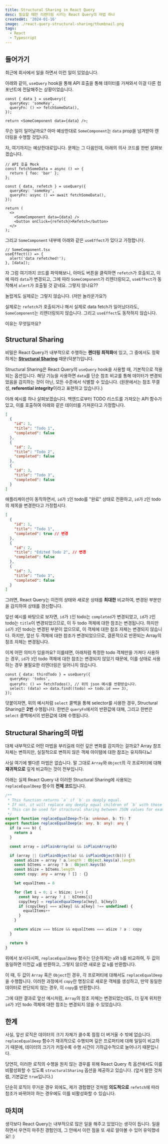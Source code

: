 ```yaml
---
title: Structural Sharing in React Query
desc: 필요할 때만 리렌더링 시키는 React Query의 마법 하나
createdAt: '2024-01-16'
image: ./react-query-structural-sharing/thumbnail.png
tags:
  - React
  - Typescript
---
```


## 들어가기

최근에 회사에서 일을 하면서 이런 일이 있었습니다.

아래와 같이, `useQuery` hook을 통해 API 호출을 통해 데이터를 가져와서 이걸 다른 컴포넌트에 전달해주는 상황이었습니다.

```tsx
const { data } = useQuery({
  queryKey: 'someKey',
  queryFn: () => fetchSomeData(),
});

return <SomeComponent data={data} />;
```

무슨 일이 일어날까요? 아마 예상한대로 `SomeComponent`는 `data` prop을 넘겨받아 렌더링을 수행할 것입니다.

자, 여기까지는 예상한대로입니다. 문제는 그 다음인데, 아래의 의사 코드를 한번 살펴보겠습니다.

```tsx
// API 호출 Mock
const fetchSomeData = async () => {
  return { foo: 'bar' };
};

const { data, refetch } = useQuery({
  queryKey: 'someKey',
  queryFn: async () => await fetchSomeData(),
});

return (
  <>
    <SomeComponent data={data} />
    <button onClick={refetch}>Refetch</button>
  </>
);
```

그리고 `SomeComponent` 내부에 아래와 같은 `useEffect`가 있다고 가정합니다.

```tsx
// SomeComponent.tsx
useEffect(() => {
  alert('data refetched!');
}, [data]);
```

자 그럼 여기까지 코드를 파악해보니, 아마도 버튼을 클릭하면 `refetch`가 호출되고, 이에 따라 `data`가 변경되고, 그에 따라 `SomeComponent`가 리렌더링되고, `useEffect`가 동작해서 `alert`가 호출될 것 같네요. 그렇지 않나요??

놀랍게도 실제로는 그렇지 않습니다. (저만 놀라운가요?)

실제로는 `refetch`가 호출되거나 해서 실제로 data fetch가 일어났더라도, `SomeComponent`는 리렌더링되지 않습니다. 그리고 `useEffect`도 동작하지 않습니다.

이유는 무엇일까요?

## Structural Sharing

비밀은 React Query가 내부적으로 수행하는 **렌더링 최적화**에 있고, 그 중에서도 정확하게는 **[Structural Sharing](https://tkdodo.eu/blog/react-query-render-optimizations#structural-sharing)** 때문(덕분?)입니다.

Structural Sharing은 React Query의 `useQuery` hook을 사용할 때, 기본적으로 적용되는 옵션입니다. 해당 기능을 사용하면 `data`를 단순 참조 비교를 통해 데이터가 변경되었음을 감지하는 것이 아닌, 모든 수준에서 식별할 수 있습니다. (원문에서는 참조 무결성, **referential integrity**이라고 표현하고 있습니다.)

아래 예시를 하나 살펴보겠습니다. 백엔드로부터 TODO 리스트를 가져오는 API 함수가 있고, 이를 호출하여 아래와 같은 데이터를 가져온다고 가정합니다.

```json
[
  {
    "id": 1,
    "title": "Todo 1",
    "completed": false
  },
  {
    "id": 2,
    "title": "Todo 2",
    "completed": false
  },
  {
    "id": 3,
    "title": "Todo 3",
    "completed": false
  }
]
```

애플리케이션이 동작하면서, `id`가 `1`인 todo를 "완료" 상태로 전환하고, `id`가 `2`인 todo의 제목을 변경한다고 가정합시다.

```json
[
  {
    "id": 1,
    "title": "Todo 1",
    "completed": true // 변경
  },
  {
    "id": 2,
    "title": "Edited Todo 2", // 변경
    "completed": false
  },
  {
    "id": 3,
    "title": "Todo 3",
    "completed": false
  }
]
```

그러면, React Query는 이전의 상태와 새로운 상태를 **최대한** 비교하여, 변경된 부분만을 감지하여 상태를 갱신합니다.

앞선 예시를 바탕으로 보자면, `id`가 `1`인 todo는 `completed`가 변경되었고, `id`가 `2`인 todo는 `title`이 변경되었으므로, 이 두 todo 객체에 대한 참조는 변경됩니다. 하지만 `id`가 `3`인 todo는 변경된 부분이 없으므로, 이 객체에 대한 참조 자체는 변경되지 않습니다. 하지만, 앞선 두 객체에 대한 참조가 변경되었으므로, 결론적으로 반환되는 Array의 참조 자체는 변경됩니다.

이게 어떤 의미가 있을까요? 이를테면, 아래처럼 특정한 todo 객체만을 가져다 사용하는 경우, `id`가 `3`인 todo 객체에 대한 참조는 변경되지 않았기 때문에, 이를 상태로 사용하는 경우 불필요한 리렌더링은 일어나지 않습니다.

```tsx
const { data: thirdTodo } = useQuery({
  queryKey: 'todos',
  queryFn: () => fetchTodos(), // 위의 json 예시를 반환받습니다.
  select: (data) => data.find((todo) => todo.id === 3),
});
```

덧붙이자면, 위의 예시처럼 `select` 콜백을 통해 selector를 사용한 경우, Structural Sharing은 **2번** 수행됩니다. 한번은 `queryFn`에서의 반환값에 대해, 그리고 한번은 `select` 콜백에서의 반환값에 대해 수행됩니다.

## Structural Sharing의 마법

대체 내부적으로 어떤 마법을 부리길래 이런 깊은 변화를 감지하는 걸까요? 
Array 참조 자체는 변하지만, 실질적으로 변하지 않은 객체 아이템에 대한 참조는 유지하다뇨!

사실 여기에 별다른 마법은 없습니다. 말 그대로 `Array`와 `Object`의 각 프로퍼티에 대해 **재귀적으로** 깊게 비교하는 것이 전부입니다.

아래는 실제 React Query 내 이러한 Structural Sharing에 사용되는 `replaceEqualDeep` 함수의 **전체 코드**입니다.

```ts
/**
 * This function returns `a` if `b` is deeply equal.
 * If not, it will replace any deeply equal children of `b` with those of `a`.
 * This can be used for structural sharing between JSON values for example.
 */
export function replaceEqualDeep<T>(a: unknown, b: T): T
export function replaceEqualDeep(a: any, b: any): any {
  if (a === b) {
    return a
  }

  const array = isPlainArray(a) && isPlainArray(b)

  if (array || (isPlainObject(a) && isPlainObject(b))) {
    const aSize = array ? a.length : Object.keys(a).length
    const bItems = array ? b : Object.keys(b)
    const bSize = bItems.length
    const copy: any = array ? [] : {}

    let equalItems = 0

    for (let i = 0; i < bSize; i++) {
      const key = array ? i : bItems[i]
      copy[key] = replaceEqualDeep(a[key], b[key])
      if (copy[key] === a[key] && a[key] !== undefined) {
        equalItems++
      }
    }

    return aSize === bSize && equalItems === aSize ? a : copy
  }

  return b
}
```

위에서 보시다시피, `replaceEqualDeep` 함수는 단순하게는 `a`와 `b`를 비교하여, 두 값이 동일하면 이전값 `a`를 반환하고, 그렇지 않으면 새로운 값 `b`를 반환합니다.

이 때, 두 값이 `Array` 혹은 `Object`인 경우, 각 프로퍼티에 대해서도 `replaceEqualDeep`을 수행합니다. 이러한 과정에서 `copy`란 명칭으로 새로운 객체를 생성하고, 만약 동일한 데이터로 판단되지 않는 경우, 이 `copy`를 반환합니다. 

그에 대한 결과로 앞선 예시처럼, `Array`의 참조 자체는 변경되었는데도, 더 깊게 위치한 `id`가 `3`인 todo 객체에 대한 참조는 변경되지 않을 수 있었습니다.

## 한계

사실, 앞선 로직은 데이터의 크기 자체가 클수록 점점 더 버거울 수 밖에 없습니다. `replaceEqualDeep` 함수가 재귀적으로 수행되며 깊은 프로퍼티에 대해 일일이 비교하기 때문에, 데이터의 크기가 커질수록 수행 시간이 기하급수적으로 늘어나기 때문입니다.

당연히, 이러한 로직의 수행을 원치 않는 경우를 위해 React Query 측 옵션에서도 이를 비활성화할 수 있도록 `structuralSharing` 옵션을 제공하고 있습니다. (앞서 말한 것처럼, 기본값은 `true`입니다.)

단순히 로직이 무거운 경우 외에도, 제가 경험했던 것처럼 **의도적으로** `refetch`에 따라 참조가 바뀌어야 하는 경우에도 이를 비활성화할 수 있습니다.

## 마치며

생각보다 React Query는 내부적으로 많은 일을 해주고 있었다는 생각이 듭니다. 일을 하면서 우연히 마주친 경험인데, 그 안에서 이런 점을 또 새로 알아볼 수 있어 유익했네요! :)
